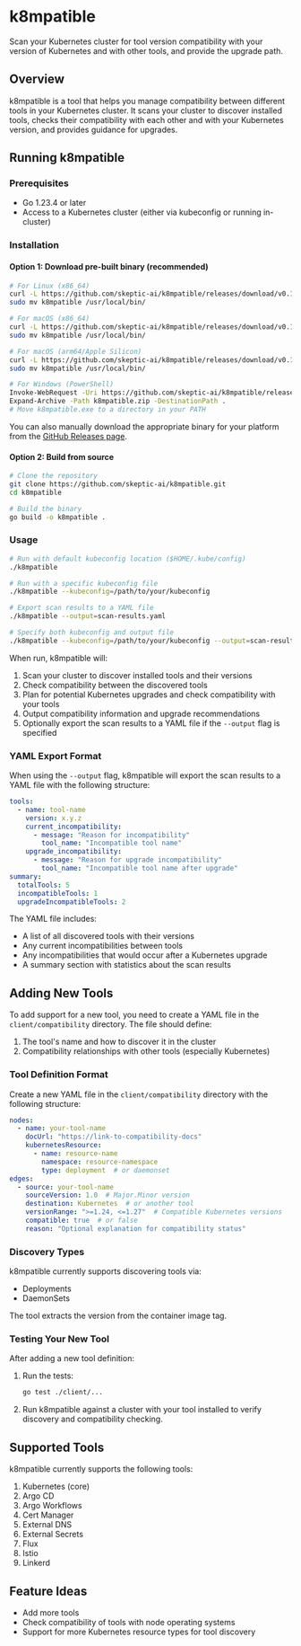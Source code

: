 # k8mpatible

Scan your Kubernetes cluster for tool version compatibility with your version of Kubernetes and with other tools, and provide the upgrade path.

## Overview

k8mpatible is a tool that helps you manage compatibility between different tools in your Kubernetes cluster. It scans your cluster to discover installed tools, checks their compatibility with each other and with your Kubernetes version, and provides guidance for upgrades.

## Running k8mpatible

### Prerequisites

- Go 1.23.4 or later
- Access to a Kubernetes cluster (either via kubeconfig or running in-cluster)

### Installation

#### Option 1: Download pre-built binary (recommended)

```bash
# For Linux (x86_64)
curl -L https://github.com/skeptic-ai/k8mpatible/releases/download/v0.1.2/k8mpatible_0.1.2_Linux_x86_64.tar.gz | tar xz
sudo mv k8mpatible /usr/local/bin/

# For macOS (x86_64)
curl -L https://github.com/skeptic-ai/k8mpatible/releases/download/v0.1.2/k8mpatible_0.1.2_Darwin_x86_64.tar.gz | tar xz
sudo mv k8mpatible /usr/local/bin/

# For macOS (arm64/Apple Silicon)
curl -L https://github.com/skeptic-ai/k8mpatible/releases/download/v0.1.2/k8mpatible_0.1.2_Darwin_arm64.tar.gz | tar xz
sudo mv k8mpatible /usr/local/bin/

# For Windows (PowerShell)
Invoke-WebRequest -Uri https://github.com/skeptic-ai/k8mpatible/releases/download/v0.1.2/k8mpatible_0.1.2_Windows_x86_64.zip -OutFile k8mpatible.zip
Expand-Archive -Path k8mpatible.zip -DestinationPath .
# Move k8mpatible.exe to a directory in your PATH
```

You can also manually download the appropriate binary for your platform from the [GitHub Releases page](https://github.com/skeptic-ai/k8mpatible/releases/latest).

#### Option 2: Build from source

```bash
# Clone the repository
git clone https://github.com/skeptic-ai/k8mpatible.git
cd k8mpatible

# Build the binary
go build -o k8mpatible .
```

### Usage

```bash
# Run with default kubeconfig location ($HOME/.kube/config)
./k8mpatible

# Run with a specific kubeconfig file
./k8mpatible --kubeconfig=/path/to/your/kubeconfig

# Export scan results to a YAML file
./k8mpatible --output=scan-results.yaml

# Specify both kubeconfig and output file
./k8mpatible --kubeconfig=/path/to/your/kubeconfig --output=scan-results.yaml
```

When run, k8mpatible will:

1. Scan your cluster to discover installed tools and their versions
2. Check compatibility between the discovered tools
3. Plan for potential Kubernetes upgrades and check compatibility with your tools
4. Output compatibility information and upgrade recommendations
5. Optionally export the scan results to a YAML file if the `--output` flag is specified

### YAML Export Format

When using the `--output` flag, k8mpatible will export the scan results to a YAML file with the following structure:

```yaml
tools:
  - name: tool-name
    version: x.y.z
    current_incompatibility:
      - message: "Reason for incompatibility"
        tool_name: "Incompatible tool name"
    upgrade_incompatibility:
      - message: "Reason for upgrade incompatibility"
        tool_name: "Incompatible tool name after upgrade"
summary:
  totalTools: 5
  incompatibleTools: 1
  upgradeIncompatibleTools: 2
```

The YAML file includes:
- A list of all discovered tools with their versions
- Any current incompatibilities between tools
- Any incompatibilities that would occur after a Kubernetes upgrade
- A summary section with statistics about the scan results

## Adding New Tools

To add support for a new tool, you need to create a YAML file in the `client/compatibility` directory. The file should define:

1. The tool's name and how to discover it in the cluster
2. Compatibility relationships with other tools (especially Kubernetes)

### Tool Definition Format

Create a new YAML file in the `client/compatibility` directory with the following structure:

```yaml
nodes:
  - name: your-tool-name
    docUrl: "https://link-to-compatibility-docs"
    kubernetesResource:
      - name: resource-name
        namespace: resource-namespace
        type: deployment  # or daemonset
edges:
  - source: your-tool-name
    sourceVersion: 1.0  # Major.Minor version
    destination: Kubernetes  # or another tool
    versionRange: ">=1.24, <=1.27"  # Compatible Kubernetes versions
    compatible: true  # or false
    reason: "Optional explanation for compatibility status"
```

### Discovery Types

k8mpatible currently supports discovering tools via:
- Deployments
- DaemonSets

The tool extracts the version from the container image tag.

### Testing Your New Tool

After adding a new tool definition:

1. Run the tests:
   ```bash
   go test ./client/...
   ```

2. Run k8mpatible against a cluster with your tool installed to verify discovery and compatibility checking.

## Supported Tools

k8mpatible currently supports the following tools:

1. Kubernetes (core)
2. Argo CD
3. Argo Workflows
4. Cert Manager
5. External DNS
6. External Secrets
7. Flux
8. Istio
9. Linkerd

## Feature Ideas

- Add more tools
- Check compatibility of tools with node operating systems
- Support for more Kubernetes resource types for tool discovery
